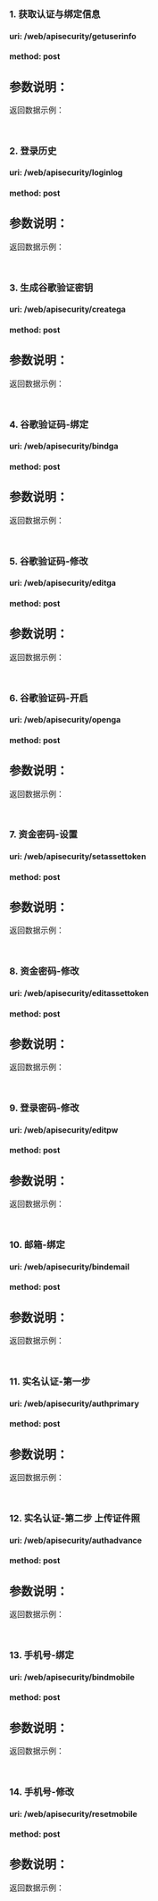 
### 1. 获取认证与绑定信息

#### uri: /web/apisecurity/getuserinfo

#### method: post

参数说明：
- 


返回数据示例：

```


```


### 2. 登录历史

#### uri: /web/apisecurity/loginlog

#### method: post

参数说明：
- 


返回数据示例：

```


```

### 3. 生成谷歌验证密钥

#### uri: /web/apisecurity/createga

#### method: post

参数说明：
- 


返回数据示例：

```


```

### 4. 谷歌验证码-绑定

#### uri: /web/apisecurity/bindga

#### method: post

参数说明：
- 


返回数据示例：

```


```

### 5. 谷歌验证码-修改

#### uri: /web/apisecurity/editga

#### method: post

参数说明：
- 


返回数据示例：

```


```

### 6. 谷歌验证码-开启

#### uri: /web/apisecurity/openga

#### method: post

参数说明：
- 


返回数据示例：

```


```


### 7. 资金密码-设置

#### uri: /web/apisecurity/setassettoken

#### method: post

参数说明：
- 


返回数据示例：

```


```


### 8. 资金密码-修改

#### uri: /web/apisecurity/editassettoken

#### method: post

参数说明：
- 


返回数据示例：

```


```

### 9. 登录密码-修改

#### uri: /web/apisecurity/editpw

#### method: post

参数说明：
- 


返回数据示例：

```


```

### 10. 邮箱-绑定

#### uri: /web/apisecurity/bindemail

#### method: post

参数说明：
- 


返回数据示例：

```


```

### 11. 实名认证-第一步

#### uri: /web/apisecurity/authprimary

#### method: post

参数说明：
- 


返回数据示例：

```


```

### 12. 实名认证-第二步 上传证件照

#### uri: /web/apisecurity/authadvance

#### method: post

参数说明：
- 


返回数据示例：

```


```

### 13. 手机号-绑定

#### uri: /web/apisecurity/bindmobile

#### method: post

参数说明：
- 


返回数据示例：

```


```

### 14. 手机号-修改

#### uri: /web/apisecurity/resetmobile

#### method: post

参数说明：
- 


返回数据示例：

```


```